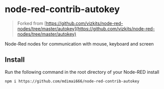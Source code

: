 node-red-contrib-autokey
========================

> Forked from [https://github.com/vizkits/node-red-nodes/tree/master/autokey](https://github.com/vizkits/node-red-nodes/tree/master/autokey)

Node-Red nodes for communication with mouse, keyboard and screen

Install
-------

Run the following command in the root directory of your Node-RED install

```
npm i https://github.com/mdimai666/node-red-contrib-autokey
```
